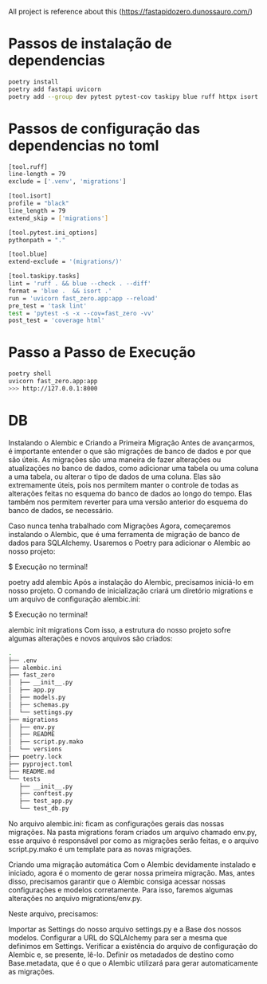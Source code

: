 All project is reference about this (https://fastapidozero.dunossauro.com/)

# Passos de instalação de dependencias
```sh
poetry install  
poetry add fastapi uvicorn
poetry add --group dev pytest pytest-cov taskipy blue ruff httpx isort
```

# Passos de configuração das dependencias no toml
```sh
[tool.ruff]
line-length = 79
exclude = ['.venv', 'migrations']

[tool.isort]
profile = "black"
line_length = 79
extend_skip = ['migrations']

[tool.pytest.ini_options]
pythonpath = "."

[tool.blue]
extend-exclude = '(migrations/)'

[tool.taskipy.tasks]
lint = 'ruff . && blue --check . --diff'
format = 'blue .  && isort .'
run = 'uvicorn fast_zero.app:app --reload'
pre_test = 'task lint'
test = 'pytest -s -x --cov=fast_zero -vv'
post_test = 'coverage html'
```

# Passo a Passo de Execução

```sh
poetry shell
uvicorn fast_zero.app:app
>>> http://127.0.0.1:8000
```


# DB

Instalando o Alembic e Criando a Primeira Migração
Antes de avançarmos, é importante entender o que são migrações de banco de dados e por que são úteis. As migrações são uma maneira de fazer alterações ou atualizações no banco de dados, como adicionar uma tabela ou uma coluna a uma tabela, ou alterar o tipo de dados de uma coluna. Elas são extremamente úteis, pois nos permitem manter o controle de todas as alterações feitas no esquema do banco de dados ao longo do tempo. Elas também nos permitem reverter para uma versão anterior do esquema do banco de dados, se necessário.

Caso nunca tenha trabalhado com Migrações
Agora, começaremos instalando o Alembic, que é uma ferramenta de migração de banco de dados para SQLAlchemy. Usaremos o Poetry para adicionar o Alembic ao nosso projeto:

$ Execução no terminal!

poetry add alembic
Após a instalação do Alembic, precisamos iniciá-lo em nosso projeto. O comando de inicialização criará um diretório migrations e um arquivo de configuração alembic.ini:

$ Execução no terminal!

alembic init migrations
Com isso, a estrutura do nosso projeto sofre algumas alterações e novos arquivos são criados:

```sh
.
├── .env
├── alembic.ini
├── fast_zero
│  ├── __init__.py
│  ├── app.py
│  ├── models.py
│  ├── schemas.py
│  └── settings.py
├── migrations
│  ├── env.py
│  ├── README
│  ├── script.py.mako
│  └── versions
├── poetry.lock
├── pyproject.toml
├── README.md
└── tests
   ├── __init__.py
   ├── conftest.py
   ├── test_app.py
   └── test_db.py
```


No arquivo alembic.ini: ficam as configurações gerais das nossas migrações. Na pasta migrations foram criados um arquivo chamado env.py, esse arquivo é responsável por como as migrações serão feitas, e o arquivo script.py.mako é um template para as novas migrações.

Criando uma migração automática
Com o Alembic devidamente instalado e iniciado, agora é o momento de gerar nossa primeira migração. Mas, antes disso, precisamos garantir que o Alembic consiga acessar nossas configurações e modelos corretamente. Para isso, faremos algumas alterações no arquivo migrations/env.py.

Neste arquivo, precisamos:

Importar as Settings do nosso arquivo settings.py e a Base dos nossos modelos.
Configurar a URL do SQLAlchemy para ser a mesma que definimos em Settings.
Verificar a existência do arquivo de configuração do Alembic e, se presente, lê-lo.
Definir os metadados de destino como Base.metadata, que é o que o Alembic utilizará para gerar automaticamente as migrações.